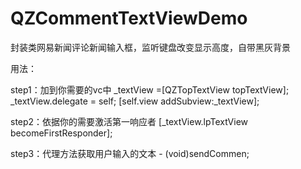 # QZCommentTextViewDemo
封装类网易新闻评论新闻输入框，监听键盘改变显示高度，自带黑灰背景

用法：

step1：加到你需要的vc中
    _textView =[QZTopTextView topTextView];
    _textView.delegate = self;
    [self.view addSubview:_textView];

step2：依据你的需要激活第一响应者
     [_textView.lpTextView becomeFirstResponder];

step3：代理方法获取用户输入的文本
      - (void)sendCommen;
